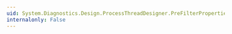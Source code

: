 ```yaml
---
uid: System.Diagnostics.Design.ProcessThreadDesigner.PreFilterProperties(System.Collections.IDictionary)
internalonly: False
---
```

